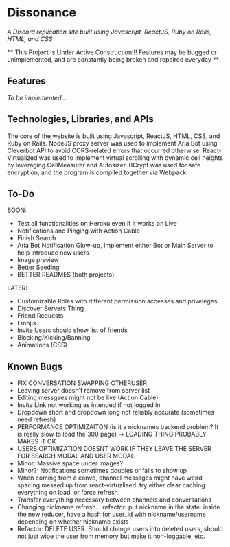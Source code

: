 # Dissonance
_A Discord replication site built using Javascript, ReactJS, Ruby on Rails, HTML, and CSS_

** This Project Is Under Active Construction!!! Features may be bugged or unimplemented, and are constantly being broken and repaired everyday **

## Features

_To be implemented..._

## Technologies, Libraries, and APIs
The core of the website is built using Javascript, ReactJS, HTML, CSS, and Ruby on Rails. NodeJS proxy server was used to implement Aria Bot using Cleverbot API to avoid CORS-related errors that occurred otherwise. React-Virtualized was used to implement virtual scrolling with dynamic cell heights by leveraging CellMeasurer and Autosizer. BCrypt was used for safe encryption, and the program is compiled together via Webpack.

## To-Do

SOON:
- Test all functionalities on Heroku even if it works on Live
- Notifications and Pinging with Action Cable
- Finish Search 
- Aria Bot Notification Glow-up, Implement either Bot or Main Server to help introduce new users 
- Image preview
- Better Seeding
- BETTER READMES (both projects)

LATER:
- Customizable Roles with different permission accesses and priveleges
- Discover Servers Thing
- Friend Requests
- Emojis
- Invite Users should show list of friends
- Blocking/Kicking/Banning
- Animations (CSS)


## Known Bugs 

- FIX CONVERSATION SWAPPING OTHERUSER 
- Leaving server doesn't remove from server list
- Editing messgaes might not be live (Action Cable)
- Invite Link not working as intended if not logged in
- Dropdown short and dropdown long not reliably accurate (sometimes need refresh) 
- PERFORMANCE OPTIMIZAITON (is it a nicknames backend problem? It is really slow to load the 300 page) -> LOADING THING PROBABLY MAKES IT OK
- USERS OPTIMIZATION DOESNT WORK IF THEY LEAVE THE SERVER FOR SEARCH MODAL AND USER MODAL
- Minor: Massive space under images?
- Minor?: Notifications sometimes doubles or fails to show up
- When coming from a convo, channel messages might have weird spacing messed up from react-virtuzliaed. try either clear caching everything on load, or force refresh
- Transfer everything necessary between channels and conversations
- Changing nickname refresh... refactor: put nickname in the state. inside the new reducer, have a hash for user_id with nickname/username depending on whether nickname exists
- Refactor: DELETE USER. Should change users into deleted users, should not just wipe the user from memory but make it non-loggable, etc.